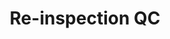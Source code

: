 ---
has_children: true
layout: default
nav_order: 38000
parent: Stock and Logistics
title: Re-inspection QC
---